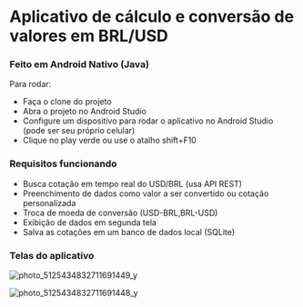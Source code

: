 # Aplicativo de cálculo e conversão de valores em BRL/USD

### Feito em Android Nativo (Java)

Para rodar:

- Faça o clone do projeto
- Abra o projeto no Android Studio
- Configure um dispositivo para rodar o aplicativo no Android Studio (pode ser seu próprio celular)
- Clique no play verde ou use o atalho shift+F10

### Requisitos funcionando

- Busca cotação em tempo real do USD/BRL (usa API REST)
- Preenchimento de dados como valor a ser convertido ou cotação personalizada
- Troca de moeda de conversão (USD-BRL,BRL-USD)
- Exibição de dados em segunda tela
- Salva as cotações em um banco de dados local (SQLite)

### Telas do aplicativo


![photo_5125434832711691449_y](https://github.com/user-attachments/assets/ed116f94-87e7-4685-884a-587d393ce9f5)



![photo_5125434832711691448_y](https://github.com/user-attachments/assets/acf4445e-b1ad-4766-b8da-fdcaf76b0555)
